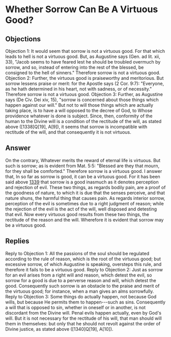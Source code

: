 # Whether Sorrow Can Be A Virtuous Good?
## Objections
Objection 1: It would seem that sorrow is not a virtuous good. For that which leads to hell is not a virtuous good. But, as Augustine says (Gen. ad lit. xii, 33), "Jacob seems to have feared lest he should be troubled overmuch by sorrow, and so, instead of entering into the rest of the blessed, be consigned to the hell of sinners." Therefore sorrow is not a virtuous good.
Objection 2: Further, the virtuous good is praiseworthy and meritorious. But sorrow lessens praise or merit: for the Apostle says (2 Cor. 9:7): "Everyone, as he hath determined in his heart, not with sadness, or of necessity." Therefore sorrow is not a virtuous good.
Objection 3: Further, as Augustine says (De Civ. Dei xiv, 15), "sorrow is concerned about those things which happen against our will." But not to will those things which are actually taking place, is to have a will opposed to the decree of God, to Whose providence whatever is done is subject. Since, then, conformity of the human to the Divine will is a condition of the rectitude of the will, as stated above ([1338]Q[19], A[9]), it seems that sorrow is incompatible with rectitude of the will, and that consequently it is not virtuous.
## Answer
On the contrary, Whatever merits the reward of eternal life is virtuous. But such is sorrow; as is evident from Mat. 5:5: "Blessed are they that mourn, for they shall be comforted." Therefore sorrow is a virtuous good.
I answer that, In so far as sorrow is good, it can be a virtuous good. For it has been said above [1339](A[1]) that sorrow is a good inasmuch as it denotes perception and rejection of evil. These two things, as regards bodily pain, are a proof of the goodness of nature, to which it is due that the senses perceive, and that nature shuns, the harmful thing that causes pain. As regards interior sorrow, perception of the evil is sometimes due to a right judgment of reason; while the rejection of the evil is the act of the will, well disposed and detesting that evil. Now every virtuous good results from these two things, the rectitude of the reason and the will. Wherefore it is evident that sorrow may be a virtuous good.
## Replies
Reply to Objection 1: All the passions of the soul should be regulated according to the rule of reason, which is the root of the virtuous good; but excessive sorrow, of which Augustine is speaking, oversteps this rule, and therefore it fails to be a virtuous good.
Reply to Objection 2: Just as sorrow for an evil arises from a right will and reason, which detest the evil, so sorrow for a good is due to a perverse reason and will, which detest the good. Consequently such sorrow is an obstacle to the praise and merit of the virtuous good; for instance, when a man gives an alms sorrowfully.
Reply to Objection 3: Some things do actually happen, not because God wills, but because He permits them to happen---such as sins. Consequently a will that is opposed to sin, whether in oneself or in another, is not discordant from the Divine will. Penal evils happen actually, even by God's will. But it is not necessary for the rectitude of his will, that man should will them in themselves: but only that he should not revolt against the order of Divine justice, as stated above ([1340]Q[19], A[10]).